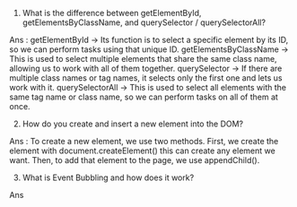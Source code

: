 1. What is the difference between getElementById, getElementsByClassName, and querySelector / querySelectorAll?

Ans : getElementById → Its function is to select a specific element by its ID, so we can perform tasks using that unique ID.
getElementsByClassName → This is used to select multiple elements that share the same class name, allowing us to work with all of them together.
querySelector → If there are multiple class names or tag names, it selects only the first one and lets us work with it.
querySelectorAll → This is used to select all elements with the same tag name or class name, so we can perform tasks on all of them at once.

2. How do you create and insert a new element into the DOM?

Ans : To create a new element, we use two methods.
First, we create the element with document.createElement() this can create any element we want.
Then, to add that element to the page, we use appendChild().

3. What is Event Bubbling and how does it work?

Ans 